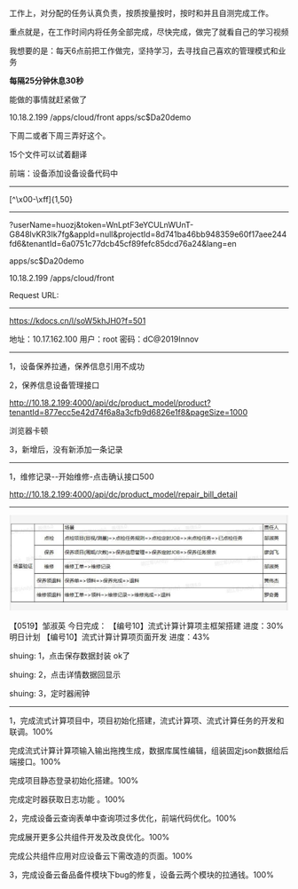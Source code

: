  

工作上，对分配的任务认真负责，按质按量按时，按时和并且自测完成工作。

重点就是，在工作时间内将任务全部完成，尽快完成，做完了就看自己的学习视频

我想要的是：每天6点前把工作做完，坚持学习，去寻找自己喜欢的管理模式和业务

**每隔25分钟休息30秒**

能做的事情就赶紧做了



10.18.2.199
/apps/cloud/front
apps/sc$Da20demo



下周二或者下周三弄好这个。

15个文件可以试着翻译



前端：设备添加设备设备代码中

-----

[^\x00-\xff]{1,50}

-----

 ?userName=huozj&token=WnLptF3eYCULnWUnT-G848lvKR3Ik7fg&appId=null&projectId=8d741ba46bb948359e60f17aee244fd6&tenantId=6a0751c77dcb45cf89fefc85dcd76a24&lang=en

apps/sc$Da20demo

10.18.2.199
/apps/cloud/front


Request URL: 

----

https://kdocs.cn/l/soW5khJH0?f=501

地址：10.17.162.100
用户：root
密码：dC@2019Innov

----



1，设备保养拉通，保养信息引用不成功

2，保养信息设备管理接口

http://10.18.2.199:4000/api/dc/product_model/product?tenantId=877ecc5e42d74f6a8a3cfb9d6826e1f8&pageSize=1000

浏览器卡顿

3，新增后，没有新添加一条记录

-----

1，维修记录--开始维修-点击确认接口500

http://10.18.2.199:4000/api/dc/product_model/repair_bill_detail

-----





![image-20200507091202669](imge/image-20200507091202669.png)

【0519】邹淑英
今日完成：
【编号10】流式计算计算项主框架搭建  进度：30%
明日计划
【编号10】流式计算计算项页面开发  进度：43%

shuing:
1，点击保存数据封装 ok了

shuing:
2，点击详情数据回显示

shuing:
3，定时器闹钟



----

1，完成流式计算项目中，项目初始化搭建，流式计算项、流式计算任务的开发和联调。100%

完成流式计算计算项输入输出拖拽生成，数据库属性编辑，组装固定json数据给后端接口。100% 

完成项目静态登录初始化搭建。100% 

完成定时器获取日志功能 。100%

2，完成设备云查询表单中查询项过多优化，前端代码优化。100% 

完成展开更多公共组件开发及改良优化。100%

完成公共组件应用对应设备云下需改造的页面。100%

3，完成设备云备品备件模块下bug的修复，设备云两个模块的拉通钱。100%